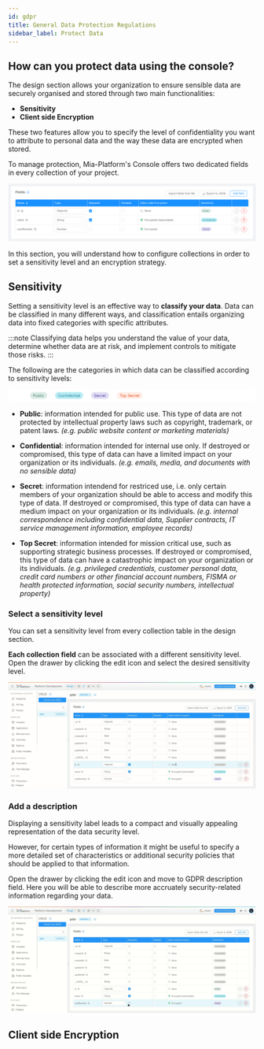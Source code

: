 ```yaml
---
id: gdpr
title: General Data Protection Regulations
sidebar_label: Protect Data
---
```

## How can you protect data using the console?

The design section allows your organization to ensure sensible data are securely organised and stored through two main functionalities:

* **Sensitivity**
* **Client side Encryption**

These two features allow you to specify the level of confidentiality you want to attribute to personal data and the way these data are encrypted when stored. 

To manage protection, Mia-Platform's Console offers two dedicated fields in every collection of your project.

![gdpr](img/gdpr.png)

In this section, you will understand how to configure collections in order to set a sensitivity level and an encryption strategy. 

## Sensitivity

Setting a sensitivity level is an effective way to **classify your data**. Data can be classified in many different ways, and classification entails organizing data into fixed categories with specific attributes. 

:::note
Classifying data helps you understand the value of your data, determine whether data are at risk, and implement controls to mitigate those risks.
:::

The following are the categories in which data can be classified according to sensitivity levels:

![sensitivity](img/sensitivity.png)

* **Public**: information intended for public use. This type of data are not protected by intellectual property laws such as copyright, trademark, or patent laws. *(e.g. public website content or marketing materials)*

* **Confidential**: information intended for internal use only. If destroyed or compromised, this type of data can have a limited impact on your organization or its individuals. *(e.g. emails, media, and documents with no sensible data)*

* **Secret**: information intendend for restriced use, i.e. only certain members of your organization should be able to access and modify this type of data. If destroyed or compromised, this type of data can have a medium impact on your organization or its individuals. *(e.g. internal correspondence including confidential data, Supplier contracts, IT service management information, employee records)*

* **Top Secret**: information intended for mission critical use, such as supporting strategic business processes. If destroyed or compromised, this type of data can have a catastrophic impact on your organization or its individuals. *(e.g. privileged credentials, customer personal data, credit card numbers or other financial account numbers, FISMA or health protected information, social security numbers, intellectual property)*

### Select a sensitivity level

You can set a sensitivity level from every collection table in the design section. 

**Each collection field** can be associated with a different sensitivity level. Open the drawer by clicking the edit icon and select the desired sensitivity level.

![add sensitivity](img/add-sensitivity.gif)

### Add a description

Displaying a sensitivity label leads to a compact and visually appealing representation of the data security level. 

However, for certain types of information it might be useful to specify a more detailed set of characteristics or additional security policies that should be applied to that information.


Open the drawer by clicking the edit icon and move to GDPR description field. Here you will be able to describe more accruately security-related information regarding your data.

![gdpr description](img/gdpr-description.gif)

## Client side Encryption

